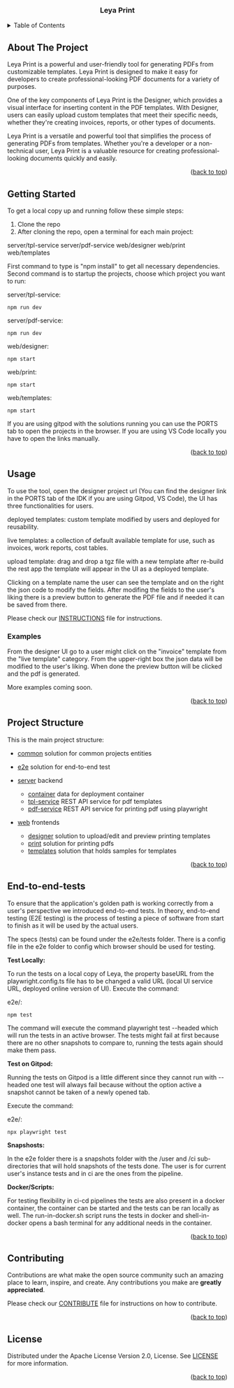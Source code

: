 <!-- PROJECT HEADER -->
<br />
<div align="center">
    <h3 align="center">Leya Print</h3>
</div>

<!-- TABLE OF CONTENTS -->
<details>
  <summary>Table of Contents</summary>
  <ol>
    <li><a href="#about-the-project">About The Project</a></li>
    <li><a href="#getting-started">Getting Started</a></li>
    <li>
    <a href="#usage">Usage </a>
     <ul>
        <li><a href="#examples">Examples</a></li>
      </ul>
    </li>
    <li><a href="#project-structure">Project Structure</a></li>
    <li><a href="#end-to-end-tests">End-to-End Tests</a></li>
    <li><a href="#contributing">Contributing</a></li>
    <li><a href="#license">License</a></li>
  </ol>
</details>

<!-- ABOUT THE PROJECT -->
## About The Project

Leya Print is a powerful and user-friendly tool for generating PDFs from customizable templates. Leya Print is designed to make it easy for developers to create professional-looking PDF documents for a variety of purposes.

One of the key components of Leya Print is the Designer, which provides a visual interface for inserting content in the PDF templates. With Designer, users can easily upload custom templates that meet their specific needs, whether they're creating invoices, reports, or other types of documents.

Leya Print is a versatile and powerful tool that simplifies the process of generating PDFs from templates. Whether you're a developer or a non-technical user, Leya Print is a valuable resource for creating professional-looking documents quickly and easily.

<p align="right">(<a href="#about-the-project">back to top</a>)</p>

<!-- GETTING STARTED -->
## Getting Started

To get a local copy up and running follow these simple steps:

1. Clone the repo
2. After cloning the repo, open a terminal for each main project: 

server/tpl-service
server/pdf-service
web/designer
web/print
web/templates

First command to type is "npm install" to get all necessary dependencies.
Second command is to startup the projects, choose which project you want to run:

server/tpl-service: 
```
npm run dev
```
server/pdf-service:
```
npm run dev
```
web/designer:
```
npm start
```
web/print:
```
npm start
```
web/templates:
```
npm start
```

If you are using gitpod with the solutions running you can use the PORTS tab to open the projects in the browser.
If you are using VS Code locally you have to open the links manually. 

<p align="right">(<a href="#about-the-project">back to top</a>)</p>

<!-- USAGE EXAMPLES -->

## Usage

To use the tool, open the designer project url (You can find the designer link in the PORTS tab of the IDK if you are using Gitpod, VS Code), the UI has three functionalities for users.

deployed templates: custom template modified by users and deployed for reusability.

live templates: a collection of default available template for use, such as invoices, work reports, cost tables.

upload template: drag and drop a tgz file with a new template after re-build the rest app the template will appear in the UI as a deployed template.

Clicking on a template name the user can see the template and on the right the json code to modify the fields.
After modifing the fields to the user's liking there is a preview button to generate the PDF file and if needed it can be saved from there.

Please check our [INSTRUCTIONS](/INSTRUCTIONS.md) file for instructions.

### Examples

From the designer UI go to a user might click on the "invoice" template from the "live template" category.
From the upper-right box the json data will be modified to the user's liking.
When done the preview button will be clicked and the pdf is generated.

More examples coming soon.

<p align="right">(<a href="#about-the-project">back to top</a>)</p>

<!-- Project Structure -->
## Project Structure

This is the main project structure:
- [common](./common/api) solution for common projects entities
- [e2e](./e2e) solution for end-to-end test

- [server](./server) backend
    - [container](./server/container/) data for deployment container
    - [tpl-service](./server/tpl-service/) REST API service for pdf templates
    - [pdf-service](./server/pdf-service/) REST API service for printing pdf using playwright

- [web](./web) frontends
    - [designer](./web/designer) solution to upload/edit and preview printing templates
    - [print](./web/print) solution for printing pdfs
    - [templates](./web/templates) solution that holds samples for templates

<p align="right">(<a href="#about-the-project">back to top</a>)</p>

<!-- END TO END TESTS -->
## End-to-end-tests

To ensure that the application's golden path is working correctly from a user's perspective we introduced end-to-end tests.
In theory, end-to-end testing (E2E testing) is the process of testing a piece of software from start to finish as it will be used by the actual users.
 
The specs (tests) can be found under the e2e/tests folder.
There is a config file in the e2e folder to config which browser should be used for testing.

**Test Locally:**

To run the tests on a local copy of Leya, the property baseURL from the playwright.config.ts file has to be changed a valid URL (local UI service URL, deployed online version of UI).
Execute the command:

e2e/:
```
npm test
```
The command will execute the command playwright test --headed which will run the tests in an active browser.
The tests might fail at first because there are no other snapshots to compare to, running the tests again should make them pass.

**Test on Gitpod:**

Running the tests on Gitpod is a little different since they cannot run with --headed one test will always fail because without the option active a snapshot cannot be taken of a newly opened tab.

Execute the command:

e2e/:
```
npx playwright test
```

**Snapshosts:**

In the e2e folder there is a snapshots folder with the /user and /ci sub-directories that will hold snapshots of the tests done.
The user is for current user's instance tests and in ci are the ones from the pipeline.

**Docker/Scripts:**

For testing flexibility in ci-cd pipelines the tests are also present in a docker container, the container can be started and the tests can be ran locally as well.
The run-in-docker.sh script runs the tests in docker and shell-in-docker opens a bash terminal for any additional needs in the container.

<p align="right">(<a href="#about-the-project">back to top</a>)</p>

<!-- CONTRIBUTING -->
## Contributing

Contributions are what make the open source community such an amazing place to learn, inspire, and create. Any contributions you make are **greatly appreciated**.

Please check our [CONTRIBUTE](/CONTRIBUTE.md) file for instructions on how to contribute.

<p align="right">(<a href="#about-the-project">back to top</a>)</p>

<!-- LICENSE -->
## License

Distributed under the Apache License Version 2.0, License. See [LICENSE](/LICENSE.md) for more information.

<p align="right">(<a href="#about-the-project">back to top</a>)</p>